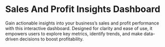 <p align="center"> <h1>Sales And Profit Insights Dashboard</h1> </p>
Gain actionable insights into your business’s sales and profit performance with this interactive dashboard. 
Designed for clarity and ease of use, it empowers users to explore key metrics, identify trends, 
and make data-driven decisions to boost profitability.
